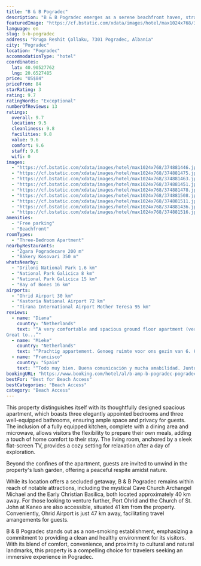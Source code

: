 ```yaml
---
title: "B & B Pogradec"
description: "B & B Pogradec emerges as a serene beachfront haven, strategically positioned to offer both tranquility and easy access to some of the region's most captivating landmarks."
featuredImage: "https://cf.bstatic.com/xdata/images/hotel/max1024x768/374881446.jpg?k=99ab1829e47dd6704658f1a93aaa07ec47657054e5755d5178922608975d10f9&o=&hp=1"
language: en
slug: b-b-pogradec
address: "Rruga Reshit Çollaku, 7301 Pogradec, Albania"
city: "Pogradec"
location: "Pogradec"
accommodationType: "hotel"
coordinates:
  lat: 40.90527762
  lng: 20.6527485
price: "US$84"
priceFrom: 84
starRating: 3
rating: 9.7
ratingWords: "Exceptional"
numberOfReviews: 13
ratings:
  overall: 9.7
  location: 9.5
  cleanliness: 9.8
  facilities: 9.8
  value: 9.6
  comfort: 9.6
  staff: 9.6
  wifi: 0
images:
  - "https://cf.bstatic.com/xdata/images/hotel/max1024x768/374881446.jpg?k=99ab1829e47dd6704658f1a93aaa07ec47657054e5755d5178922608975d10f9&o=&hp=1"
  - "https://cf.bstatic.com/xdata/images/hotel/max1024x768/374881475.jpg?k=f406b225bbd870cf158c7002ecf13b135431308f11fa6f0e4b5ce3785026123a&o=&hp=1"
  - "https://cf.bstatic.com/xdata/images/hotel/max1024x768/374881463.jpg?k=1d6f38ea6769631fca0f0541f643ba92b2d404863d9cb9f3453e6c2160d0e45e&o=&hp=1"
  - "https://cf.bstatic.com/xdata/images/hotel/max1024x768/374881451.jpg?k=eb40690854a7bb727d19f6a7a250f39b3a7aecd8fe2a2f59c8f56021cd9a55bc&o=&hp=1"
  - "https://cf.bstatic.com/xdata/images/hotel/max1024x768/374881478.jpg?k=d1eaa48cb45f8043f0a884210177ace344ab002d35e9813e92d18ecd7fce7d51&o=&hp=1"
  - "https://cf.bstatic.com/xdata/images/hotel/max1024x768/374881508.jpg?k=041b3ddc5ac8fa795a0dc1e7c243a7b652403c2223322b8c4123260b8c16e2ac&o=&hp=1"
  - "https://cf.bstatic.com/xdata/images/hotel/max1024x768/374881511.jpg?k=d593118a887be469bd6b81da23bea2ce2556549df3c6aaa1cef9a1a3b00eeea7&o=&hp=1"
  - "https://cf.bstatic.com/xdata/images/hotel/max1024x768/374881436.jpg?k=8304a0c1ba25cd7b9040e713249469062f8673e724f57a907f8441390114a45c&o=&hp=1"
  - "https://cf.bstatic.com/xdata/images/hotel/max1024x768/374881516.jpg?k=f74d9f74cd6f579a2ece5c6d0dab2d09b5bc2c267a511939d9498ce91140fc26&o=&hp=1"
amenities:
  - "Free parking"
  - "Beachfront"
roomTypes:
  - "Three-Bedroom Apartment"
nearbyRestaurants:
  - "Zgara Pogradecare 200 m"
  - "Bakery Kosovari 350 m"
whatsNearby:
  - "Driloni National Park 1.6 km"
  - "National Park Galicica 8 km"
  - "National Park Galicica 15 km"
  - "Bay of Bones 16 km"
airports:
  - "Ohrid Airport 30 km"
  - "Kastoria National Airport 72 km"
  - "Tirana International Airport Mother Teresa 95 km"
reviews:
  - name: "Diana"
    country: "Netherlands"
    text: "“A very comfortable and spacious ground floor apartment (very new!). The location is excellent: at the lake side (just have to cross the road) steps away from the buzzy center. Coffee bars, bike rental etc. all within walking distance.
Great to...”"
  - name: "Mieke"
    country: "Netherlands"
    text: "“Prachtig appartement. Genoeg ruimte voor ons gezin van 6. Klein tuintje erbij. Het ligt dicht bij allerlei faciliteiten, boulevard, strand, centrum, locatie was top. De gastvrouw was enorm vriendelijk en behulpzaam, wij hebben enorm genoten hier!”"
  - name: "Francisco"
    country: "Spain"
    text: "“Todo muy bien. Buena comunicación y mucha amabilidad. Junto al lago y a escasos minutos del centro. Aparcamiento en la misma puerta.”"
bookingURL: "https://www.booking.com/hotel/al/b-amp-b-pogradec-pogradec.en-gb.html?aid=8035640"
bestFor: "Best for Beach Access"
bestCategories: "Beach Access"
category: "Beach Access"
---
```


This property distinguishes itself with its thoughtfully designed spacious apartment, which boasts three elegantly appointed bedrooms and three well-equipped bathrooms, ensuring ample space and privacy for guests. The inclusion of a fully equipped kitchen, complete with a dining area and microwave, allows visitors the flexibility to prepare their own meals, adding a touch of home comfort to their stay. The living room, anchored by a sleek flat-screen TV, provides a cozy setting for relaxation after a day of exploration.

Beyond the confines of the apartment, guests are invited to unwind in the property's lush garden, offering a peaceful respite amidst nature. 

While its location offers a secluded getaway, B & B Pogradec remains within reach of notable attractions, including the mystical Cave Church Archangel Michael and the Early Christian Basilica, both located approximately 40 km away. For those looking to venture further, Port Ohrid and the Church of St. John at Kaneo are also accessible, situated 41 km from the property. Conveniently, Ohrid Airport is just 47 km away, facilitating travel arrangements for guests.

B & B Pogradec stands out as a non-smoking establishment, emphasizing a commitment to providing a clean and healthy environment for its visitors. With its blend of comfort, convenience, and proximity to cultural and natural landmarks, this property is a compelling choice for travelers seeking an immersive experience in Pogradec.